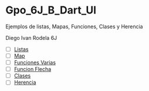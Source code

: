 # Gpo_6J_B_Dart_Ul
Ejemplos de listas, Mapas, Funciones, Clases y Herencia

Diego Ivan Rodela 6J

- [ ] [Listas](https://dartpad.dartlang.org/b95b7003d0598bdb42a745ee5fc99ba6)
- [ ] [Map](https://dartpad.dartlang.org/421ce14ea258587571c10ac7057a0521)
- [ ] [Funciones Varias](https://dartpad.dartlang.org/b0d1ce04d919d993052323c94d239112)
- [ ] [Funcion Flecha](https://dartpad.dartlang.org/25b88cfe09d2ca19054628b08961adbf)
- [ ] [Clases](https://dartpad.dartlang.org/887c019886bd813e9ca87858a164e9b5)
- [ ] [Herencia](https://dartpad.dartlang.org/e2b4dbf0a3e2458871f736d872e4ffe3)
